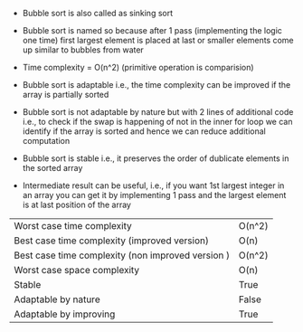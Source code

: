 * Bubble sort is also called as sinking sort

* Bubble sort is named so because after 1 pass (implementing the logic one time) first largest element is placed at last or smaller elements come up similar to bubbles from water

* Time complexity = O(n^2) (primitive operation is comparision)



* Bubble sort is adaptable i.e., the time complexity can be improved if the array is partially sorted 

* Bubble sort is not adaptable by nature but with 2 lines of additional code i.e., to check if the swap is happening of not in the inner for loop we can identify if the array is sorted and hence we can reduce additional computation


* Bubble sort is stable i.e., it preserves the order of dublicate elements in the sorted array

* Intermediate result can be useful, i.e., if you want 1st largest integer in an array you can get it by implementing 1 pass and the largest element is at last position of the array 



| 	| 	|
|-	| -	|
| Worst case time complexity | O(n^2) |
| Best case time complexity (improved version)| O(n) |
| Best case time complexity (non improved version )| O(n^2) |
| Worst case space complexity | O(n) | 
| Stable | True | 
| Adaptable by nature | False | 
| Adaptable by improving | True | 
